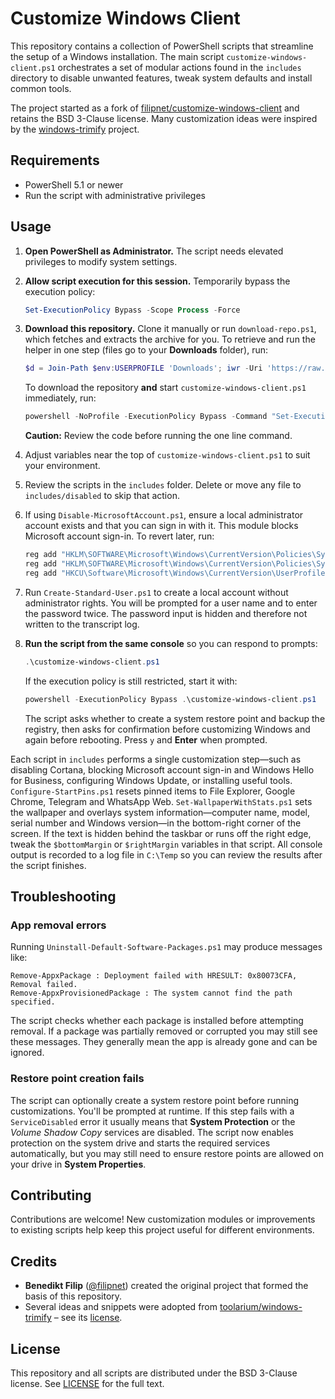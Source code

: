 # Customize Windows Client

This repository contains a collection of PowerShell scripts that streamline the setup of a Windows installation. The main script `customize-windows-client.ps1` orchestrates a set of modular actions found in the `includes` directory to disable unwanted features, tweak system defaults and install common tools.

The project started as a fork of [filipnet/customize-windows-client](https://github.com/filipnet/customize-windows-client) and retains the BSD 3-Clause license. Many customization ideas were inspired by the [windows-trimify](https://github.com/toolarium/windows-trimify) project.

## Requirements
- PowerShell 5.1 or newer
- Run the script with administrative privileges

## Usage
1. **Open PowerShell as Administrator.** The script needs elevated privileges to modify system settings.
2. **Allow script execution for this session.** Temporarily bypass the execution policy:

   ```powershell
   Set-ExecutionPolicy Bypass -Scope Process -Force
   ```

3. **Download this repository.** Clone it manually or run `download-repo.ps1`, which fetches and extracts the archive for you. To retrieve and run the helper in one step (files go to your **Downloads** folder), run:

   ```powershell
   $d = Join-Path $env:USERPROFILE 'Downloads'; iwr -Uri 'https://raw.githubusercontent.com/ShaheedFazal/customize-windows-setup/main/download-repo.ps1' -OutFile (Join-Path $d 'download-repo.ps1'); & "$d\download-repo.ps1"
   ```

   To download the repository **and** start `customize-windows-client.ps1` immediately, run:

   ```powershell
   powershell -NoProfile -ExecutionPolicy Bypass -Command "Set-ExecutionPolicy Bypass -Scope Process -Force; iwr -useb https://raw.githubusercontent.com/ShaheedFazal/customize-windows-setup/main/download-repo.ps1 | iex; & `"$env:USERPROFILE\Downloads\customize-windows-setup\customize-windows-setup-main\customize-windows-client.ps1`""
   ```

   **Caution:** Review the code before running the one line command.

4. Adjust variables near the top of `customize-windows-client.ps1` to suit your environment.
5. Review the scripts in the `includes` folder. Delete or move any file to `includes/disabled` to skip that action.
6. If using `Disable-MicrosoftAccount.ps1`, ensure a local administrator account exists and that you can sign in with it. This module blocks Microsoft account sign-in. To revert later, run:
   ```powershell
   reg add "HKLM\SOFTWARE\Microsoft\Windows\CurrentVersion\Policies\System" /v NoConnectedUser /t REG_DWORD /d 0 /f
   reg add "HKLM\SOFTWARE\Microsoft\Windows\CurrentVersion\Policies\System" /v BlockUserFromCreatingAccounts /t REG_DWORD /d 0 /f
   reg add "HKCU\Software\Microsoft\Windows\CurrentVersion\UserProfileEngagement" /v ScoobeSystemSettingEnabled /t REG_DWORD /d 1 /f
   ```
7. Run `Create-Standard-User.ps1` to create a local account without administrator rights. You
   will be prompted for a user name and to enter the password twice. The password input
   is hidden and therefore not written to the transcript log.
8. **Run the script from the same console** so you can respond to prompts:

   ```powershell
   .\customize-windows-client.ps1
   ```

   If the execution policy is still restricted, start it with:

   ```powershell
   powershell -ExecutionPolicy Bypass .\customize-windows-client.ps1
   ```

   The script asks whether to create a system restore point and backup the registry, then asks for confirmation before customizing Windows and again before rebooting. Press `y` and **Enter** when prompted.

Each script in `includes` performs a single customization step—such as disabling Cortana, blocking Microsoft account sign-in and Windows Hello for Business, configuring Windows Update, or installing useful tools. `Configure-StartPins.ps1` resets pinned items to File Explorer, Google Chrome, Telegram and WhatsApp Web. `Set-WallpaperWithStats.ps1` sets the wallpaper and overlays system information—computer name, model, serial number and Windows version—in the bottom-right corner of the screen. If the text is hidden behind the taskbar or runs off the right edge, tweak the `$bottomMargin` or `$rightMargin` variables in that script.
   All console output is recorded to a log file in `C:\Temp` so you can review the results after the script finishes.

## Troubleshooting

### App removal errors

Running `Uninstall-Default-Software-Packages.ps1` may produce messages like:

```
Remove-AppxPackage : Deployment failed with HRESULT: 0x80073CFA, Removal failed.
Remove-AppxProvisionedPackage : The system cannot find the path specified.
```

The script checks whether each package is installed before attempting removal.
If a package was partially removed or corrupted you may still see these
messages. They generally mean the app is already gone and can be ignored.

### Restore point creation fails

The script can optionally create a system restore point before running customizations. You'll be prompted at runtime.
If this step fails with a `ServiceDisabled` error it usually
means that **System Protection** or the *Volume Shadow Copy* services are
disabled. The script now enables protection on the system drive and starts the
required services automatically, but you may still need to ensure restore points
are allowed on your drive in **System Properties**.

## Contributing
Contributions are welcome! New customization modules or improvements to existing scripts help keep this project useful for different environments.

## Credits
- **Benedikt Filip** ([@filipnet](https://github.com/filipnet)) created the original project that formed the basis of this repository.
- Several ideas and snippets were adopted from [toolarium/windows-trimify](https://github.com/toolarium/windows-trimify) – see its [license](https://github.com/toolarium/windows-trimify/blob/master/LICENSE).

## License
This repository and all scripts are distributed under the BSD 3-Clause license. See [LICENSE](LICENSE) for the full text.

